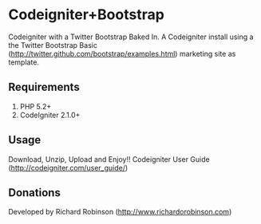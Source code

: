# Codeigniter+Bootstrap

Codeigniter with a Twitter Bootstrap Baked In.
A Codeigniter install using a the Twitter Bootstrap Basic (http://twitter.github.com/bootstrap/examples.html) marketing site as template.

## Requirements

1. PHP 5.2+
2. CodeIgniter 2.1.0+


## Usage

Download, Unzip, Upload and Enjoy!!
Codeigniter User Guide (http://codeigniter.com/user_guide/)


## Donations

Developed by Richard Robinson (http://www.richardorobinson.com)